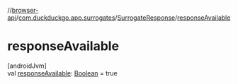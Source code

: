 //[browser-api](../../../index.md)/[com.duckduckgo.app.surrogates](../index.md)/[SurrogateResponse](index.md)/[responseAvailable](response-available.md)

# responseAvailable

[androidJvm]\
val [responseAvailable](response-available.md): [Boolean](https://kotlinlang.org/api/latest/jvm/stdlib/kotlin/-boolean/index.html) = true
